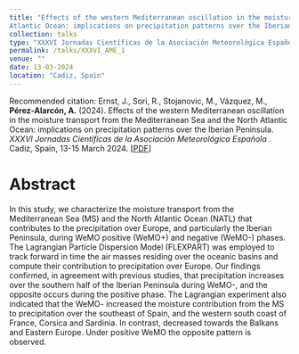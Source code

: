```yaml
---
title: "Effects of the western Mediterranean oscillation in the moisture transport from the Mediterranean Sea and the North 
Atlantic Ocean: implications on precipitation patterns over the Iberian Peninsula"
collection: talks
type: "XXXVI Jornadas Científicas de la Asociación Meteorológica Española"
permalink: /talks/XXXVI_AME_1
venue: ""
date: 13-03-2024
location: "Cadiz, Spain"
---
```


Recommended citation: Ernst, J., Sori, R., Stojanovic, M., Vázquez, M., <b>Pérez-Alarcón, A.</b> (2024). Effects of the western Mediterranean oscillation in the moisture transport
from the Mediterranean Sea and the North Atlantic Ocean: implications on precipitation patterns over 
the Iberian Peninsula. <i> XXXVI Jornadas Científicas de la Asociación Meteorológica Española </i>. Cadiz, Spain,
13-15 March 2024. <a href="https://jornadas.ame-web.org/wp-content/uploads/2024/03/02-18-FINAL_Resumen_Jakob_arreglado.pdf"
                    target="blank">[PDF]</a>


# Abstract
In this study, we characterize the moisture transport from the Mediterranean Sea (MS) and the North Atlantic
Ocean (NATL) that contributes to the precipitation over Europe, and particularly the Iberian Peninsula, during
WeMO positive (WeMO+) and negative (WeMO-) phases. The Lagrangian Particle Dispersion Model
(FLEXPART) was employed to track forward in time the air masses residing over the oceanic basins and compute
their contribution to precipitation over Europe. Our findings confirmed, in agreement with previous studies, that
precipitation increases over the southern half of the Iberian Peninsula during WeMO-, and the opposite occurs
during the positive phase. The Lagrangian experiment also indicated that the WeMO- increased the moisture
contribution from the MS to precipitation over the southeast of Spain, and the western south coast of France,
Corsica and Sardinia. In contrast, decreased towards the Balkans and Eastern Europe. Under positive WeMO the
opposite pattern is observed.
